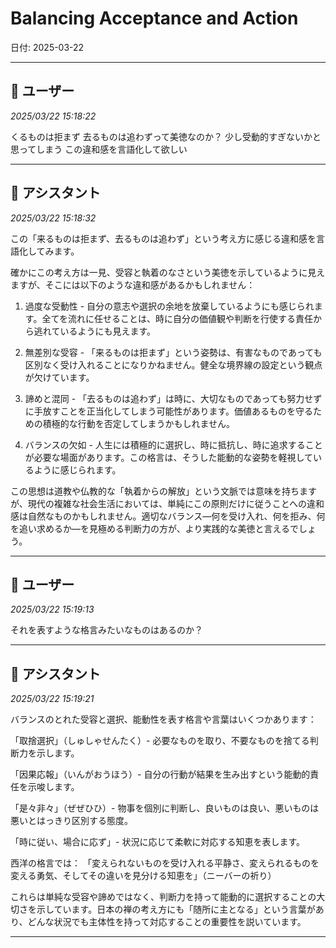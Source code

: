 # Balancing Acceptance and Action

日付: 2025-03-22

---

## 👤 ユーザー
*2025/03/22 15:18:22*

くるものは拒まず 去るものは追わずって美徳なのか？
少し受動的すぎないかと思ってしまう この違和感を言語化して欲しい

---

## 🤖 アシスタント
*2025/03/22 15:18:32*

この「来るものは拒まず、去るものは追わず」という考え方に感じる違和感を言語化してみます。

確かにこの考え方は一見、受容と執着のなさという美徳を示しているように見えますが、そこには以下のような違和感があるかもしれません：

1. 過度な受動性 - 自分の意志や選択の余地を放棄しているようにも感じられます。全てを流れに任せることは、時に自分の価値観や判断を行使する責任から逃れているようにも見えます。

2. 無差別な受容 - 「来るものは拒まず」という姿勢は、有害なものであっても区別なく受け入れることになりかねません。健全な境界線の設定という観点が欠けています。

3. 諦めと混同 - 「去るものは追わず」は時に、大切なものであっても努力せずに手放すことを正当化してしまう可能性があります。価値あるものを守るための積極的な行動を否定してしまうかもしれません。

4. バランスの欠如 - 人生には積極的に選択し、時に抵抗し、時に追求することが必要な場面があります。この格言は、そうした能動的な姿勢を軽視しているように感じられます。

この思想は道教や仏教的な「執着からの解放」という文脈では意味を持ちますが、現代の複雑な社会生活においては、単純にこの原則だけに従うことへの違和感は自然なものかもしれません。適切なバランス—何を受け入れ、何を拒み、何を追い求めるか—を見極める判断力の方が、より実践的な美徳と言えるでしょう。

---

## 👤 ユーザー
*2025/03/22 15:19:13*

それを表すような格言みたいなものはあるのか？

---

## 🤖 アシスタント
*2025/03/22 15:19:21*

バランスのとれた受容と選択、能動性を表す格言や言葉はいくつかあります：

「取捨選択」（しゅしゃせんたく）- 必要なものを取り、不要なものを捨てる判断力を示します。

「因果応報」（いんがおうほう）- 自分の行動が結果を生み出すという能動的責任を示唆します。

「是々非々」（ぜぜひひ）- 物事を個別に判断し、良いものは良い、悪いものは悪いとはっきり区別する態度。

「時に従い、場合に応ず」- 状況に応じて柔軟に対応する知恵を表します。

西洋の格言では：
「変えられないものを受け入れる平静さ、変えられるものを変える勇気、そしてその違いを見分ける知恵を」（ニーバーの祈り）

これらは単純な受容や諦めではなく、判断力を持って能動的に選択することの大切さを示しています。日本の禅の考え方にも「随所に主となる」という言葉があり、どんな状況でも主体性を持って対応することの重要性を説いています。

---
